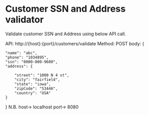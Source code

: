 # Customer SSN and Address validator 
Validate customer SSN and Address using below API call.

API: http://{host}:{port}/customers/validate
Method: POST
body:
{

	"name": "abc",
	"phone": "1034895",
	"ssn": "0000-000-9600",
	"address": {
		
		"street": "1000 N 4 st",
		"city": "fairfield",
		"state": "iowa",
		"zipCode": "53446",
		"country": "USA"
	}
}
N.B. host-> localhost port-> 8080